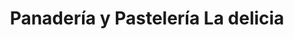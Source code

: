 ---
title: "Panadería y Pastelería La delicia"
url: /yantzaza-zamora-chinchipe/panaderia-y-pasteleria-la-delicia/
shop: Bäckerei
---